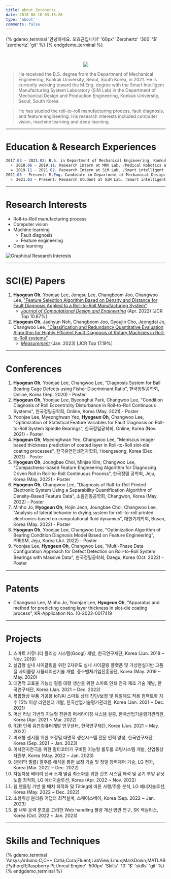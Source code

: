 ```yaml
---
title: about Zerohertz
date: 2018-08-16 03:15:26
type: 'about'
comments: false
---
```


{% gdemo_terminal '안녕하세요. 오효근입니다!' '60px' 'Zerohertz' '300' '$' 'zerohertz' 'git' %}
{% endgdemo_terminal %}

<br/>

<p align = "center">
    <a href="https://github.com/Zerohertz/Zerohertz/blob/main/CV.pdf">
        <img src="https://img.shields.io/badge/Curriculum Vitae-5C3EE8?style=for-the-badge&logo=OpenCV&logoColor=white"/>
    </a>
</p>

> He received the B.S. degree from the Department of Mechanical Engineering, Konkuk University, Seoul, South Korea, in 2021. He is currently working toward the M.Eng. degree with the Smart Intelligent Manufacturing System Laboratory (SiM Lab) in the Department of Mechanical Design and Production Engineering, Konkuk University, Seoul, South Korea.

> He has studied the roll-to-roll manufacturing process, fault diagnosis, and feature engineering. His research interests included computer vision, machine learning and deep learning.

***

# Education & Research Experiences

~~~css
2017.03 ~ 2021.02: B.S. in Department of Mechanical Engineering, Konkuk University
  ㄴ 2018.06 ~ 2019.11: Research Intern at MRV Lab. (Medical Robotics and Virtual Reality Laboratory)
  ㄴ 2019.11 ~ 2021.02: Research Intern at SiM Lab. (Smart intelligent Manufacturing system Laboratory)
2021.03 ~ Present: M.Eng. Candidate in Department of Mechanical Design and Production Engineering, Konkuk University
  ㄴ 2021.03 ~ Present: Research Student at SiM Lab. (Smart intelligent Manufacturing system Laboratory)
~~~

***

# Research Interests

+ Roll-to-Roll manufacturing process
+ Computer vision
+ Machine learning
  + Fault diagnosis
  + Feature engineering
+ Deep learning

![Graphical Research Interests](https://user-images.githubusercontent.com/42334717/182847302-48cf02fa-7ea5-4c67-93a3-bae286d4722c.png)

***

# SCI(E) Papers

1. **Hyogeun Oh**, Yoonjae Lee, Jongsu Lee, Changbeom Joo, Changwoo Lee, ["Feature Selection Algorithm Based on Density and Distance for Fault Diagnosis Applied to a Roll-to-Roll Manufacturing System"](https://doi.org/10.1093/jcde/qwac028)
   + [*Journal of Computational Design and Engineering*](https://academic.oup.com/jcde) (Apr. 2022) [JCR Top 10.87%]
2. **Hyogeun Oh**, Jaehyun Noh, Changbeom Joo, Gyoujin Cho, Jeongdai Jo, Changwoo Lee, ["Classification and Redundancy Quantitative Evaluation Algorithm for Highly Efficient Fault Diagnosis of Rotary Machines in Roll-to-Roll systems"](https://www.sciencedirect.com/science/article/pii/S0263224122014889?via%3Dihub)
   + [*Measurement*](https://www.sciencedirect.com/journal/measurement) (Jan. 2023) [JCR Top 17.19%]

***

# Conferences

1. **Hyogeun Oh**, Yoonjae Lee, Changwoo Lee, "Diagnosis System for Ball Bearing Cage Defects using Fisher Discriminant Ratio", 한국정밀공학회, Online, Korea (Sep. 2020) - Poster
2. **Hyogeun Oh**, Yoonjae Lee, Byeonghui Park, Changwoo Lee, "Condition Diagnosis of Roll Eccentricity Disturbance in Roll-to-Roll Continuous Systems", 한국정밀공학회, Online, Korea (May. 2021) - Poster
3. Yoonjae Lee, Myeonghwan Yeo, **Hyogeun Oh**, Changwoo Lee, "Optimization of Statistical Feature Variables for Fault Diagnosis on Roll-to-Roll System Spindle Bearings", 한국정밀공학회, Online, Korea (Nov. 2021) - Poster
4. **Hyogeun Oh**, Myeonghwan Yeo, Changwoo Lee, "Meniscus image-based thickness prediction of coated layer in Roll-to-Roll slot-die coating processes", 한국유연인쇄전자학회, Hoengseong, Korea (Dec. 2021) - Poster
5. **Hyogeun Oh**, Joungbae Choi, Minjae Kim, Changwoo Lee, "Compactness-based Feature Engineering Algorithm for Diagnosing Driven Roll in Roll-to-Roll Continuous Process", 한국정밀 공학회, Jeju, Korea (May. 2022) - Poster
6. **Hyogeun Oh**, Changwoo Lee, "Diagnosis of Roll-to-Roll Printed Electronic System Using a Separability Quantification Algorithm of Density-Based Feature Data", 소음진동공학회, Changwon, Korea (May. 2022) - Poster
7. Minho Jo, **Hyogeun Oh**, Hojin Jeon, Joungbae Choi, Changwoo Lee, "Analysis of lateral behavior in drying system for roll–to–roll printed electronics based on computational fluid dynamics", 대한기계학회, Busan, Korea (May. 2022) - Poster
8. **Hyogeun Oh**, Yoonjae Lee, Changwoo Lee, "Optimization Algorithm of Bearing Condition Diagnosis Model Based on Feature Engineering", PRESM, Jeju, Korea (Jul. 2022) - Poster
9. Yoonjae Lee, **Hyogeun Oh**, Changwoo Lee, "Multi-Phase Data Configuration Approach for Defect Detection on Roll-to-Roll System Bearings with Massive Data", 한국정밀공학회, Daegu, Korea (Oct. 2022) - Poster

***

# Patents

+ Changwoo Lee, Minho Jo, Yoonjae Lee, **Hyogeun Oh**, "Apparatus and method for predicting coating layer thickness in slot-die coating process", KR-Application No. 10-2022-0017419

***

# Projects

1. 스마트 커뮤니티 폴리싱 시스템(Googi) 개발, 한국연구재단, Korea (Jun. 2018 ~ Nov. 2019)
2. 실감형 실내 사이클링을 위한 2자유도 실내 사이클링 플랫폼 및 가상현실기반 고품질 사이클링 시뮬레이션기술 개발, 중소벤처기업진흥공단, Korea (May. 2019 ~ May. 2020)
3. 대면적 고효율 기능성 필름 대량 생산을 위한 스마트 인쇄 전자 제조 기술 개발, 한국연구재단, Korea (Jan. 2021 ~ Dec. 2022)
4. 복합형상 부품 가공용 IoT/AI 스마트 상태 진단/보정 및 듀얼헤드 적용 컴팩트화 지수 15% 이상 라인센터 개발, 한국산업기술평가관리원, Korea (Jan. 2021 ~ Dec. 2021)
5. 머신 러닝 기반의 지능형 친환경 머서라이징 시스템 실증, 한국산업기술평가관리원, Korea (Apr. 2021 ~ Mar. 2022)
6. R2R 인쇄 유연컴퓨터개발 연구센터, 한국연구재단, Korea (Jun. 2021 ~ May. 2022)
7. 미래형 센서를 위한 초정밀 대면적 생산시스템 전문 인력 양성, 한국연구재단, Korea (Sep. 2021 ~ Jan. 2023)
8. 이차전지전극을 위한 멀티코터가 구비된 지능형 롤투롤 코팅시스템 개발, 산업통상자원부, Korea (May. 2022 ~ Jan. 2023)
9. (분리막 필름) 열주름 해석을 통한 보정 기술 및 정밀 장력제어 기술, LG 전자, Korea (Mar. 2022 ~ Dec. 2022)
10. 자동차용 배터리 전극 소재 떨림 최소화를 위한 건조 시스템 해석 및 공기 부양 유닛 노즐 최적화, LG 에너지솔루션, Korea (Apr. 2022 ~ Nov. 2022)
11. 웹 핸들링 기반 롤 배치 최적화 및 Tilting에 따른 사행/주름 분석, LG 에너지솔루션, Korea (May. 2022 ~ Dec. 2022)
12. 소형위성 분리용 어댑터 최적설계, 스페이스베이, Korea (Sep. 2022 ~ Jan. 2023)
13. 롤 내부 응력 분포를 고려한 Web handling 불량 개선 방안 연구, SK 넥실리스, Korea (Oct. 2022 ~ Jan. 2023)

***

# Skills and Techniques

{% gdemo_terminal 'Ansys;Arduino;C;C++;Catia;Cura;Fluent;LabView;Linux;MarkDown;MATLAB;Python;R;Raspberry Pi;Unreal Engine' '500px' 'Skills' '10' '$' 'skills' 'git' %}
{% endgdemo_terminal %}